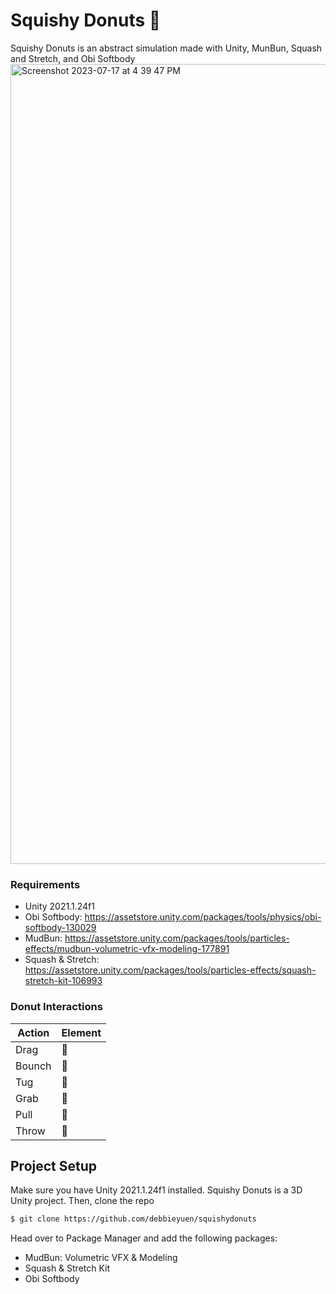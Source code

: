 # Squishy Donuts 🍩 
Squishy Donuts is an abstract simulation made with Unity, MunBun, Squash and Stretch, and Obi Softbody
<img width="1280" alt="Screenshot 2023-07-17 at 4 39 47 PM" src="https://github.com/debbieyuen/squishydonuts/assets/31296177/ff556b4d-d285-4ecf-9c8c-73fa5e3a5ec3">



### Requirements
  * Unity 2021.1.24f1
  * Obi Softbody: https://assetstore.unity.com/packages/tools/physics/obi-softbody-130029
  * MudBun: https://assetstore.unity.com/packages/tools/particles-effects/mudbun-volumetric-vfx-modeling-177891
  * Squash & Stretch: https://assetstore.unity.com/packages/tools/particles-effects/squash-stretch-kit-106993

### Donut Interactions
| Action | Element |
| --- | --- |
| Drag | 🍩  |
| Bounch | 🍩  |
| Tug | 🍩  |
| Grab | 🍩  |
| Pull | 🍩  |
| Throw| 🍩  |


## Project Setup
Make sure you have Unity 2021.1.24f1 installed. Squishy Donuts is a 3D Unity project. Then, clone the repo
```bash
$ git clone https://github.com/debbieyuen/squishydonuts
```

Head over to Package Manager and add the following packages: 
* MudBun: Volumetric VFX & Modeling
* Squash & Stretch Kit
* Obi Softbody
